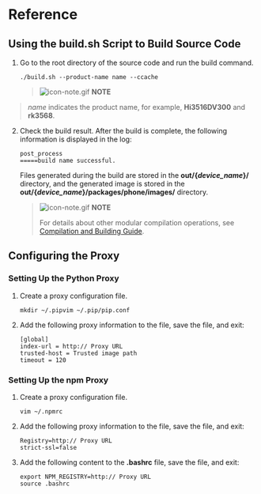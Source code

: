 # Reference


## Using the build.sh Script to Build Source Code

1. Go to the root directory of the source code and run the build command.
   
   ```
   ./build.sh --product-name name --ccache
   ```

   > ![icon-note.gif](public_sys-resources/icon-note.gif) **NOTE**
   >
> *name* indicates the product name, for example, **Hi3516DV300** and **rk3568**.
   
2. Check the build result. After the build is complete, the following information is displayed in the log:
   
   ```
   post_process
   =====build name successful.
   ```

     Files generated during the build are stored in the **out/{*device_name*}/** directory, and the generated image is stored in the **out/{*device_name*}/packages/phone/images/** directory.
   > ![icon-note.gif](public_sys-resources/icon-note.gif) **NOTE**
   >
   > For details about other modular compilation operations, see [Compilation and Building Guide](../subsystems/subsys-build-all.md).


## Configuring the Proxy


### Setting Up the Python Proxy

1. Create a proxy configuration file.
   
   ```
   mkdir ~/.pipvim ~/.pip/pip.conf
   ```

2. Add the following proxy information to the file, save the file, and exit:
   
   ```
   [global]
   index-url = http:// Proxy URL
   trusted-host = Trusted image path
   timeout = 120
   ```


### Setting Up the npm Proxy

1. Create a proxy configuration file.
   
   ```
   vim ~/.npmrc
   ```

2. Add the following proxy information to the file, save the file, and exit:
   
   ```
   Registry=http:// Proxy URL
   strict-ssl=false
   ```

3. Add the following content to the **.bashrc** file, save the file, and exit:
   
   ```
   export NPM_REGISTRY=http:// Proxy URL
   source .bashrc
   ```
